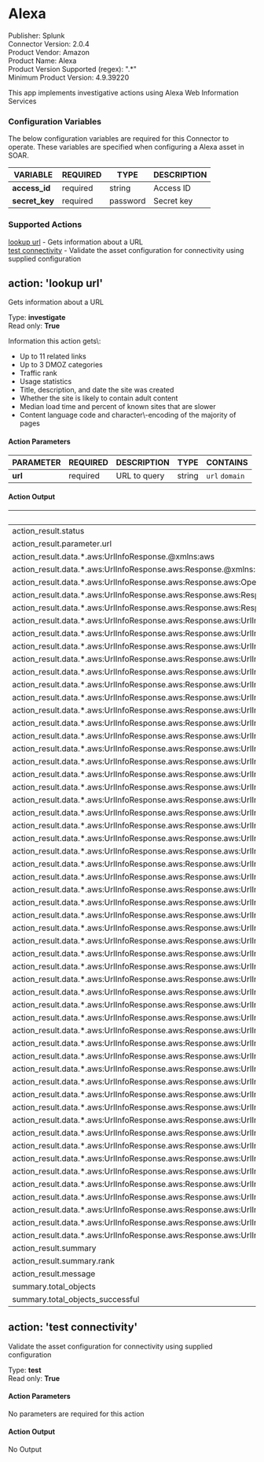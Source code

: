 [comment]: # "Auto-generated SOAR connector documentation"
# Alexa

Publisher: Splunk  
Connector Version: 2\.0\.4  
Product Vendor: Amazon  
Product Name: Alexa  
Product Version Supported (regex): "\.\*"  
Minimum Product Version: 4\.9\.39220  

This app implements investigative actions using Alexa Web Information Services

### Configuration Variables
The below configuration variables are required for this Connector to operate.  These variables are specified when configuring a Alexa asset in SOAR.

VARIABLE | REQUIRED | TYPE | DESCRIPTION
-------- | -------- | ---- | -----------
**access\_id** |  required  | string | Access ID
**secret\_key** |  required  | password | Secret key

### Supported Actions  
[lookup url](#action-lookup-url) - Gets information about a URL  
[test connectivity](#action-test-connectivity) - Validate the asset configuration for connectivity using supplied configuration  

## action: 'lookup url'
Gets information about a URL

Type: **investigate**  
Read only: **True**

<p>Information this action gets\:</p><ul><li>Up to 11 related links</li><li>Up to 3 DMOZ categories</li><li>Traffic rank</li><li>Usage statistics</li><li>Title, description, and date the site was created</li><li>Whether the site is likely to contain adult content</li><li>Median load time and percent of known sites that are slower</li><li>Content language code and character\-encoding of the majority of pages</li></ul>

#### Action Parameters
PARAMETER | REQUIRED | DESCRIPTION | TYPE | CONTAINS
--------- | -------- | ----------- | ---- | --------
**url** |  required  | URL to query | string |  `url`  `domain` 

#### Action Output
DATA PATH | TYPE | CONTAINS
--------- | ---- | --------
action\_result\.status | string | 
action\_result\.parameter\.url | string |  `url`  `domain` 
action\_result\.data\.\*\.aws\:UrlInfoResponse\.\@xmlns\:aws | string | 
action\_result\.data\.\*\.aws\:UrlInfoResponse\.aws\:Response\.\@xmlns\:aws | string | 
action\_result\.data\.\*\.aws\:UrlInfoResponse\.aws\:Response\.aws\:OperationRequest\.aws\:RequestId | string | 
action\_result\.data\.\*\.aws\:UrlInfoResponse\.aws\:Response\.aws\:ResponseStatus\.\@xmlns\:aws | string | 
action\_result\.data\.\*\.aws\:UrlInfoResponse\.aws\:Response\.aws\:ResponseStatus\.aws\:StatusCode | string | 
action\_result\.data\.\*\.aws\:UrlInfoResponse\.aws\:Response\.aws\:UrlInfoResult\.aws\:Alexa\.aws\:ContentData\.aws\:AdultContent | string | 
action\_result\.data\.\*\.aws\:UrlInfoResponse\.aws\:Response\.aws\:UrlInfoResult\.aws\:Alexa\.aws\:ContentData\.aws\:DataUrl\.\#text | string | 
action\_result\.data\.\*\.aws\:UrlInfoResponse\.aws\:Response\.aws\:UrlInfoResult\.aws\:Alexa\.aws\:ContentData\.aws\:DataUrl\.\@type | string | 
action\_result\.data\.\*\.aws\:UrlInfoResponse\.aws\:Response\.aws\:UrlInfoResult\.aws\:Alexa\.aws\:ContentData\.aws\:Keywords | string | 
action\_result\.data\.\*\.aws\:UrlInfoResponse\.aws\:Response\.aws\:UrlInfoResult\.aws\:Alexa\.aws\:ContentData\.aws\:Keywords\.aws\:Keyword | string | 
action\_result\.data\.\*\.aws\:UrlInfoResponse\.aws\:Response\.aws\:UrlInfoResult\.aws\:Alexa\.aws\:ContentData\.aws\:Language | string | 
action\_result\.data\.\*\.aws\:UrlInfoResponse\.aws\:Response\.aws\:UrlInfoResult\.aws\:Alexa\.aws\:ContentData\.aws\:Language\.aws\:Locale | string | 
action\_result\.data\.\*\.aws\:UrlInfoResponse\.aws\:Response\.aws\:UrlInfoResult\.aws\:Alexa\.aws\:ContentData\.aws\:LinksInCount | string | 
action\_result\.data\.\*\.aws\:UrlInfoResponse\.aws\:Response\.aws\:UrlInfoResult\.aws\:Alexa\.aws\:ContentData\.aws\:OwnedDomains | string | 
action\_result\.data\.\*\.aws\:UrlInfoResponse\.aws\:Response\.aws\:UrlInfoResult\.aws\:Alexa\.aws\:ContentData\.aws\:OwnedDomains\.aws\:OwnedDomain\.\*\.aws\:Domain | string |  `domain` 
action\_result\.data\.\*\.aws\:UrlInfoResponse\.aws\:Response\.aws\:UrlInfoResult\.aws\:Alexa\.aws\:ContentData\.aws\:OwnedDomains\.aws\:OwnedDomain\.\*\.aws\:Title | string | 
action\_result\.data\.\*\.aws\:UrlInfoResponse\.aws\:Response\.aws\:UrlInfoResult\.aws\:Alexa\.aws\:ContentData\.aws\:SiteData\.aws\:Description | string | 
action\_result\.data\.\*\.aws\:UrlInfoResponse\.aws\:Response\.aws\:UrlInfoResult\.aws\:Alexa\.aws\:ContentData\.aws\:SiteData\.aws\:OnlineSince | string | 
action\_result\.data\.\*\.aws\:UrlInfoResponse\.aws\:Response\.aws\:UrlInfoResult\.aws\:Alexa\.aws\:ContentData\.aws\:SiteData\.aws\:Title | string | 
action\_result\.data\.\*\.aws\:UrlInfoResponse\.aws\:Response\.aws\:UrlInfoResult\.aws\:Alexa\.aws\:ContentData\.aws\:Speed\.aws\:MedianLoadTime | string | 
action\_result\.data\.\*\.aws\:UrlInfoResponse\.aws\:Response\.aws\:UrlInfoResult\.aws\:Alexa\.aws\:ContentData\.aws\:Speed\.aws\:Percentile | string | 
action\_result\.data\.\*\.aws\:UrlInfoResponse\.aws\:Response\.aws\:UrlInfoResult\.aws\:Alexa\.aws\:Related\.aws\:Categories\.aws\:CategoryData\.\*\.aws\:AbsolutePath | string | 
action\_result\.data\.\*\.aws\:UrlInfoResponse\.aws\:Response\.aws\:UrlInfoResult\.aws\:Alexa\.aws\:Related\.aws\:Categories\.aws\:CategoryData\.\*\.aws\:Title | string | 
action\_result\.data\.\*\.aws\:UrlInfoResponse\.aws\:Response\.aws\:UrlInfoResult\.aws\:Alexa\.aws\:Related\.aws\:DataUrl\.\#text | string | 
action\_result\.data\.\*\.aws\:UrlInfoResponse\.aws\:Response\.aws\:UrlInfoResult\.aws\:Alexa\.aws\:Related\.aws\:DataUrl\.\@type | string | 
action\_result\.data\.\*\.aws\:UrlInfoResponse\.aws\:Response\.aws\:UrlInfoResult\.aws\:Alexa\.aws\:Related\.aws\:RelatedLinks | string | 
action\_result\.data\.\*\.aws\:UrlInfoResponse\.aws\:Response\.aws\:UrlInfoResult\.aws\:Alexa\.aws\:Related\.aws\:RelatedLinks\.aws\:RelatedLink\.\*\.aws\:DataUrl\.\#text | string | 
action\_result\.data\.\*\.aws\:UrlInfoResponse\.aws\:Response\.aws\:UrlInfoResult\.aws\:Alexa\.aws\:Related\.aws\:RelatedLinks\.aws\:RelatedLink\.\*\.aws\:DataUrl\.\@type | string | 
action\_result\.data\.\*\.aws\:UrlInfoResponse\.aws\:Response\.aws\:UrlInfoResult\.aws\:Alexa\.aws\:Related\.aws\:RelatedLinks\.aws\:RelatedLink\.\*\.aws\:NavigableUrl | string | 
action\_result\.data\.\*\.aws\:UrlInfoResponse\.aws\:Response\.aws\:UrlInfoResult\.aws\:Alexa\.aws\:Related\.aws\:RelatedLinks\.aws\:RelatedLink\.\*\.aws\:Title | string | 
action\_result\.data\.\*\.aws\:UrlInfoResponse\.aws\:Response\.aws\:UrlInfoResult\.aws\:Alexa\.aws\:TrafficData\.aws\:ContributingSubdomains | string | 
action\_result\.data\.\*\.aws\:UrlInfoResponse\.aws\:Response\.aws\:UrlInfoResult\.aws\:Alexa\.aws\:TrafficData\.aws\:ContributingSubdomains\.aws\:ContributingSubdomain\.\*\.aws\:DataUrl | string | 
action\_result\.data\.\*\.aws\:UrlInfoResponse\.aws\:Response\.aws\:UrlInfoResult\.aws\:Alexa\.aws\:TrafficData\.aws\:ContributingSubdomains\.aws\:ContributingSubdomain\.\*\.aws\:PageViews\.aws\:PerUser | string | 
action\_result\.data\.\*\.aws\:UrlInfoResponse\.aws\:Response\.aws\:UrlInfoResult\.aws\:Alexa\.aws\:TrafficData\.aws\:ContributingSubdomains\.aws\:ContributingSubdomain\.\*\.aws\:PageViews\.aws\:Percentage | string | 
action\_result\.data\.\*\.aws\:UrlInfoResponse\.aws\:Response\.aws\:UrlInfoResult\.aws\:Alexa\.aws\:TrafficData\.aws\:ContributingSubdomains\.aws\:ContributingSubdomain\.\*\.aws\:Reach\.aws\:Percentage | string | 
action\_result\.data\.\*\.aws\:UrlInfoResponse\.aws\:Response\.aws\:UrlInfoResult\.aws\:Alexa\.aws\:TrafficData\.aws\:ContributingSubdomains\.aws\:ContributingSubdomain\.\*\.aws\:TimeRange\.aws\:Months | string | 
action\_result\.data\.\*\.aws\:UrlInfoResponse\.aws\:Response\.aws\:UrlInfoResult\.aws\:Alexa\.aws\:TrafficData\.aws\:DataUrl\.\#text | string | 
action\_result\.data\.\*\.aws\:UrlInfoResponse\.aws\:Response\.aws\:UrlInfoResult\.aws\:Alexa\.aws\:TrafficData\.aws\:DataUrl\.\@type | string | 
action\_result\.data\.\*\.aws\:UrlInfoResponse\.aws\:Response\.aws\:UrlInfoResult\.aws\:Alexa\.aws\:TrafficData\.aws\:Rank | string | 
action\_result\.data\.\*\.aws\:UrlInfoResponse\.aws\:Response\.aws\:UrlInfoResult\.aws\:Alexa\.aws\:TrafficData\.aws\:UsageStatistics | string | 
action\_result\.data\.\*\.aws\:UrlInfoResponse\.aws\:Response\.aws\:UrlInfoResult\.aws\:Alexa\.aws\:TrafficData\.aws\:UsageStatistics\.aws\:UsageStatistic\.\*\.aws\:PageViews\.aws\:PerMillion\.aws\:Delta | string | 
action\_result\.data\.\*\.aws\:UrlInfoResponse\.aws\:Response\.aws\:UrlInfoResult\.aws\:Alexa\.aws\:TrafficData\.aws\:UsageStatistics\.aws\:UsageStatistic\.\*\.aws\:PageViews\.aws\:PerMillion\.aws\:Value | string | 
action\_result\.data\.\*\.aws\:UrlInfoResponse\.aws\:Response\.aws\:UrlInfoResult\.aws\:Alexa\.aws\:TrafficData\.aws\:UsageStatistics\.aws\:UsageStatistic\.\*\.aws\:PageViews\.aws\:PerUser\.aws\:Delta | string | 
action\_result\.data\.\*\.aws\:UrlInfoResponse\.aws\:Response\.aws\:UrlInfoResult\.aws\:Alexa\.aws\:TrafficData\.aws\:UsageStatistics\.aws\:UsageStatistic\.\*\.aws\:PageViews\.aws\:PerUser\.aws\:Value | string | 
action\_result\.data\.\*\.aws\:UrlInfoResponse\.aws\:Response\.aws\:UrlInfoResult\.aws\:Alexa\.aws\:TrafficData\.aws\:UsageStatistics\.aws\:UsageStatistic\.\*\.aws\:PageViews\.aws\:Rank\.aws\:Delta | string | 
action\_result\.data\.\*\.aws\:UrlInfoResponse\.aws\:Response\.aws\:UrlInfoResult\.aws\:Alexa\.aws\:TrafficData\.aws\:UsageStatistics\.aws\:UsageStatistic\.\*\.aws\:PageViews\.aws\:Rank\.aws\:Value | string | 
action\_result\.data\.\*\.aws\:UrlInfoResponse\.aws\:Response\.aws\:UrlInfoResult\.aws\:Alexa\.aws\:TrafficData\.aws\:UsageStatistics\.aws\:UsageStatistic\.\*\.aws\:Rank\.aws\:Delta | string | 
action\_result\.data\.\*\.aws\:UrlInfoResponse\.aws\:Response\.aws\:UrlInfoResult\.aws\:Alexa\.aws\:TrafficData\.aws\:UsageStatistics\.aws\:UsageStatistic\.\*\.aws\:Rank\.aws\:Value | string | 
action\_result\.data\.\*\.aws\:UrlInfoResponse\.aws\:Response\.aws\:UrlInfoResult\.aws\:Alexa\.aws\:TrafficData\.aws\:UsageStatistics\.aws\:UsageStatistic\.\*\.aws\:Reach\.aws\:PerMillion\.aws\:Delta | string | 
action\_result\.data\.\*\.aws\:UrlInfoResponse\.aws\:Response\.aws\:UrlInfoResult\.aws\:Alexa\.aws\:TrafficData\.aws\:UsageStatistics\.aws\:UsageStatistic\.\*\.aws\:Reach\.aws\:PerMillion\.aws\:Value | string | 
action\_result\.data\.\*\.aws\:UrlInfoResponse\.aws\:Response\.aws\:UrlInfoResult\.aws\:Alexa\.aws\:TrafficData\.aws\:UsageStatistics\.aws\:UsageStatistic\.\*\.aws\:Reach\.aws\:Rank\.aws\:Delta | string | 
action\_result\.data\.\*\.aws\:UrlInfoResponse\.aws\:Response\.aws\:UrlInfoResult\.aws\:Alexa\.aws\:TrafficData\.aws\:UsageStatistics\.aws\:UsageStatistic\.\*\.aws\:Reach\.aws\:Rank\.aws\:Value | string | 
action\_result\.data\.\*\.aws\:UrlInfoResponse\.aws\:Response\.aws\:UrlInfoResult\.aws\:Alexa\.aws\:TrafficData\.aws\:UsageStatistics\.aws\:UsageStatistic\.\*\.aws\:TimeRange\.aws\:Days | string | 
action\_result\.data\.\*\.aws\:UrlInfoResponse\.aws\:Response\.aws\:UrlInfoResult\.aws\:Alexa\.aws\:TrafficData\.aws\:UsageStatistics\.aws\:UsageStatistic\.\*\.aws\:TimeRange\.aws\:Months | string | 
action\_result\.summary | string | 
action\_result\.summary\.rank | string | 
action\_result\.message | string | 
summary\.total\_objects | numeric | 
summary\.total\_objects\_successful | numeric |   

## action: 'test connectivity'
Validate the asset configuration for connectivity using supplied configuration

Type: **test**  
Read only: **True**

#### Action Parameters
No parameters are required for this action

#### Action Output
No Output